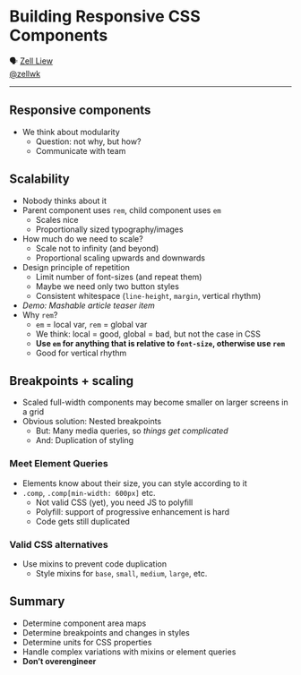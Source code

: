 # Building Responsive CSS Components

🗣 [Zell Liew](http://zellwk.com/)  
[@zellwk](https://twitter.com/zellwk)

---

## Responsive components

- We think about modularity
  - Question: not why, but how?
  - Communicate with team

## Scalability

- Nobody thinks about it
- Parent component uses `rem`, child component uses `em`
  - Scales nice
  - Proportionally sized typography/images
- How much do we need to scale?
  - Scale not to infinity (and beyond)
  - Proportional scaling upwards and downwards
- Design principle of repetition
  - Limit number of font-sizes (and repeat them)
  - Maybe we need only two button styles
  - Consistent whitespace (`line-height`, `margin`, vertical rhythm)
- *Demo: Mashable article teaser item*
- Why `rem`?
  - `em` = local var, `rem` = global var
  - We think: local = good, global = bad, but not the case in CSS
  - **Use `em` for anything that is relative to `font-size`, otherwise use `rem`**
  - Good for vertical rhythm

## Breakpoints + scaling

- Scaled full-width components may become smaller on larger screens in a grid
- Obvious solution: Nested breakpoints
  - But: Many media queries, so *things get complicated*
  - And: Duplication of styling

### Meet Element Queries

- Elements know about their size, you can style according to it
- `.comp`, `.comp[min-width: 600px]` etc.
  - Not valid CSS (yet), you need JS to polyfill
  - Polyfill: support of progressive enhancement is hard
  - Code gets still duplicated

### Valid CSS alternatives

- Use mixins to prevent code duplication
  - Style mixins for `base`, `small`, `medium`, `large`, etc.

## Summary

- Determine component area maps
- Determine breakpoints and changes in styles
- Determine units for CSS properties
- Handle complex variations with mixins or element queries
- **Don’t overengineer**
